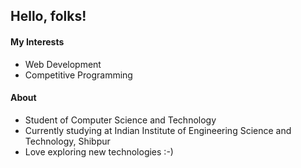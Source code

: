 ## Hello, folks!
#### My Interests
- Web Development
- Competitive Programming
#### About
- Student of Computer Science and Technology
- Currently studying at Indian Institute of Engineering Science and Technology, Shibpur
- Love exploring new technologies :-)

<!--
**sujal-ux/sujal-ux** is a ✨ _special_ ✨ repository because its `README.md` (this file) appears on your GitHub profile.

Here are some ideas to get you started:

- 🔭 I’m currently working on ...
- 🌱 I’m currently learning ...
- 👯 I’m looking to collaborate on ...
- 🤔 I’m looking for help with ...
- 💬 Ask me about ...
- 📫 How to reach me: ...
- 😄 Pronouns: ...
- ⚡ Fun fact: ...
-->
